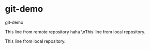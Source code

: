 # git-demo
git-demo

This line from remote repository haha
\nThis line from local repository.

This line from local repository.
